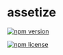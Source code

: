 # assetize

[![npm version](https://img.shields.io/npm/v/assetize.svg)](https://www.npmjs.com/package/assetize)

<!-- [![npm downloads](https://img.shields.io/npm/dm/assetize.svg)](https://www.npmjs.com/package/assetize) -->

[![npm license](https://img.shields.io/npm/l/assetize.svg)](https://www.npmjs.com/package/assetize)

<!-- [![GitHub release](https://img.shields.io/github/release/assetize/assetize.svg)](https://github.com/assetize/assetize/releases) -->

<!-- // AssetsImage
// AssetsIcons
// AssetsAudios
// AssetsVideos
// AssetsStyles
// AssetsFonts -->
